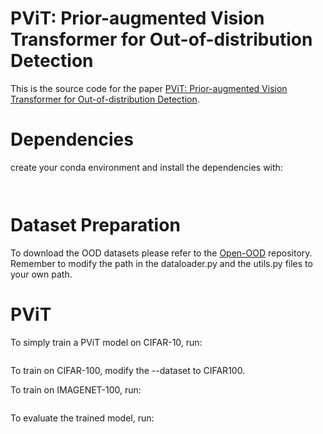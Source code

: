 # PViT: Prior-augmented Vision Transformer for Out-of-distribution Detection
This is the source code for the paper [PViT: Prior-augmented Vision Transformer for Out-of-distribution Detection](). 

# Dependencies
create your conda environment and install the dependencies with:
```conda create -n pvit
```
```pip install -r requirements.txt
```

# Dataset Preparation
To download the OOD datasets please refer to the [Open-OOD](https://github.com/Jingkang50/OpenOOD) repository.
Remember to modify the path in the dataloader.py and the utils.py files to your own path.

# PViT
To simply train a PViT model on CIFAR-10, run:
```python python train.py --model_size small --batch_size -1 --num_workers 16 --prior_model_name vit --num_epochs 10  --dataset cifar10 --alpha_weight 1 --prior_token_position all
```
To train on CIFAR-100, modify the --dataset to CIFAR100.

To train on IMAGENET-100, run:
```python python train.py --model_size small --batch_size -1 --num_workers 16 --prior_model_name vit_imagenet --num_epochs 10  --dataset imagenet --alpha_weight 1 --prior_token_position all
```

To evaluate the trained model, run:
```python test.py --model_size small --batch_size 256 --prior_model_name vit --num_epochs 10 --num_workers 16 --dataset cifar --score cross_entropy --alpha_weight 1 --prior_token_position all
```
